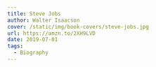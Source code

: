 ```yaml
---
title: Steve Jobs
author: Walter Isaacson
cover: /static/img/book-covers/steve-jobs.jpg
url: https://amzn.to/2XH9LVD
date: 2019-07-01
tags:
  - Biography
---
```

